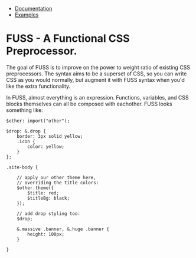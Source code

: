 - [Documentation](docs/index.md)
- [Examples](examples)

# FUSS - A Functional CSS Preprocessor.

The goal of FUSS is to improve on the power to weight ratio of existing CSS preprocessors. The syntax aims to be a superset of CSS, so you can write CSS as you would normally, but augment it with FUSS syntax when you'd like the extra functionality.

In FUSS, almost everything is an expression. Functions, variables, and CSS blocks themselves can all be composed with eachother. FUSS looks something like:

```
$other: import("other");

$drop: &.drop {
    border: 3px solid yellow;
    .icon {
        color: yellow;
    }
};

.site-body {

    // apply our other theme here,
    // overriding the title colors:
    $other.theme({
        $title: red;
        $titleBg: black;
    });

    // add drop styling too:
    $drop;

    &.massive .banner, &.huge .banner {
        height: 100px;
    }

}
```